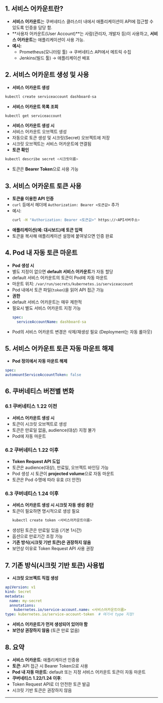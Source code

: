 ## 1. 서비스 어카운트란?

- **서비스 어카운트**는 쿠버네티스 클러스터 내에서 애플리케이션이 API에 접근할 수 있도록 인증을 담당 함.
- **사용자 어카운트(User Account)**는 사람(관리자, 개발자 등)이 사용하고, 
  **서비스 어카운트**는 애플리케이션이 사용 가능.
- **예시:**  
  - Prometheus(모니터링 툴) → 쿠버네티스 API에서 메트릭 수집
  - Jenkins(빌드 툴) → 애플리케이션 배포

## 2. 서비스 어카운트 생성 및 사용

- **서비스 어카운트 생성**
```bash
kubectl create serviceaccount dashboard-sa
```

- **서비스 어카운트 목록 조회**
```bash
kubectl get serviceaccount
```

- **서비스 어카운트 생성 시**
- 서비스 어카운트 오브젝트 생성
- 자동으로 토큰 생성 및 시크릿(Secret) 오브젝트에 저장
- 시크릿 오브젝트는 서비스 어카운트에 연결됨
- **토큰 확인**
```bash
kubectl describe secret <시크릿이름>
```

- 토큰은 **Bearer Token**으로 사용 가능

## 3. 서비스 어카운트 토큰 사용

- **토큰을 이용한 API 인증**
- `curl` 등에서 헤더에 `Authorization: Bearer <토큰값>` 추가
- 예시:
  ```bash
  curl -H "Authorization: Bearer <토큰값>" https://<API서버주소>
  ```
- **애플리케이션(예: 대시보드)에 토큰 입력**
- 토큰을 복사해 애플리케이션 설정에 붙여넣으면 인증 완료

## 4. Pod 내 자동 토큰 마운트

- **Pod 생성 시**
- 별도 지정이 없으면 **default 서비스 어카운트**가 자동 할당
- default 서비스 어카운트의 토큰이 Pod에 자동 마운트
- 마운트 위치: `/var/run/secrets/kubernetes.io/serviceaccount`
- Pod 내에서 토큰 파일(`token`)을 읽어 API 접근 가능
- **권한**
- default 서비스 어카운트는 매우 제한적
- 필요시 별도 서비스 어카운트 지정 가능
  ```yaml
  spec:
    serviceAccountName: dashboard-sa
  ```
- Pod의 서비스 어카운트 변경은 삭제/재생성 필요 (Deployment는 자동 롤아웃)

## 5. 서비스 어카운트 토큰 자동 마운트 해제

- **Pod 정의에서 자동 마운트 해제**
```yaml
spec:
automountServiceAccountToken: false
```

## 6. 쿠버네티스 버전별 변화

### 6.1 쿠버네티스 1.22 이전
- **서비스 어카운트 생성 시**
- 토큰이 시크릿 오브젝트로 생성
- 토큰은 만료일 없음, audience(대상) 지정 불가
- Pod에 자동 마운트

### 6.2 쿠버네티스 1.22 이후
- **Token Request API 도입**
- 토큰은 audience(대상), 만료일, 오브젝트 바인딩 가능
- Pod 생성 시 토큰이 **projected volume**으로 자동 마운트
- 토큰은 Pod 수명에 따라 유효 (더 안전)

### 6.3 쿠버네티스 1.24 이후
- **서비스 어카운트 생성 시 시크릿 자동 생성 중단**
- 토큰이 필요하면 명시적으로 생성 필요
  ```bash
  kubectl create token <서비스어카운트이름>
  ```
- 생성된 토큰은 만료일 있음 (기본 1시간)
- 옵션으로 만료기간 조정 가능
- **기존 방식(시크릿 기반 토큰)은 권장하지 않음**
- 보안상 이유로 Token Request API 사용 권장

## 7. 기존 방식(시크릿 기반 토큰) 사용법

- **시크릿 오브젝트 직접 생성**
```yaml
apiVersion: v1
kind: Secret
metadata:
  name: my-secret
  annotations:
    kubernetes.io/service-account.name: <서비스어카운트이름>
type: kubernetes.io/service-account-token  # 여기서 type 지정!
```
- **서비스 어카운트가 먼저 생성되어 있어야 함**
- **보안상 권장하지 않음** (토큰 만료 없음)

## 8. 요약

- **서비스 어카운트**: 애플리케이션 인증용
- **토큰**: API 접근 시 Bearer Token으로 사용
- **Pod 내 자동 마운트**: default 또는 지정 서비스 어카운트 토큰이 자동 마운트
- **쿠버네티스 1.22/1.24 이후**:  
- Token Request API로 더 안전한 토큰 발급
- 시크릿 기반 토큰은 권장하지 않음

---
